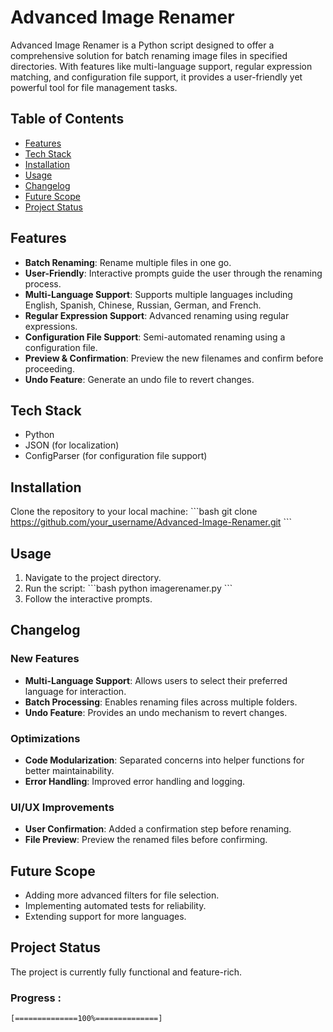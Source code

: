 
# Advanced Image Renamer

Advanced Image Renamer is a Python script designed to offer a comprehensive solution for batch renaming image files in specified directories. With features like multi-language support, regular expression matching, and configuration file support, it provides a user-friendly yet powerful tool for file management tasks.

## Table of Contents
- [Features](#features)
- [Tech Stack](#tech-stack)
- [Installation](#installation)
- [Usage](#usage)
- [Changelog](#changelog)
- [Future Scope](#future-scope)
- [Project Status](#project-status)

## Features
- **Batch Renaming**: Rename multiple files in one go.
- **User-Friendly**: Interactive prompts guide the user through the renaming process.
- **Multi-Language Support**: Supports multiple languages including English, Spanish, Chinese, Russian, German, and French.
- **Regular Expression Support**: Advanced renaming using regular expressions.
- **Configuration File Support**: Semi-automated renaming using a configuration file.
- **Preview & Confirmation**: Preview the new filenames and confirm before proceeding.
- **Undo Feature**: Generate an undo file to revert changes.

## Tech Stack
- Python
- JSON (for localization)
- ConfigParser (for configuration file support)

## Installation
Clone the repository to your local machine:
\```bash
git clone https://github.com/your_username/Advanced-Image-Renamer.git
\```

## Usage
1. Navigate to the project directory.
2. Run the script:
    \```bash
    python imagerenamer.py
    \```
3. Follow the interactive prompts.

## Changelog
### New Features
- **Multi-Language Support**: Allows users to select their preferred language for interaction.
- **Batch Processing**: Enables renaming files across multiple folders.
- **Undo Feature**: Provides an undo mechanism to revert changes.

### Optimizations
- **Code Modularization**: Separated concerns into helper functions for better maintainability.
- **Error Handling**: Improved error handling and logging.

### UI/UX Improvements
- **User Confirmation**: Added a confirmation step before renaming.
- **File Preview**: Preview the renamed files before confirming.

## Future Scope
- Adding more advanced filters for file selection.
- Implementing automated tests for reliability.
- Extending support for more languages.

## Project Status
The project is currently fully functional and feature-rich. 
### Progress :
```
[==============100%==============]
```

